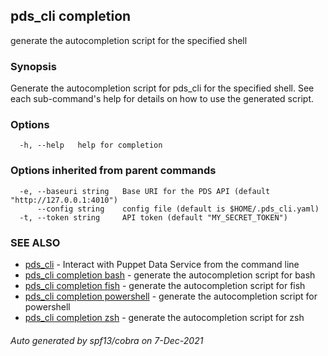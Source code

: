 ## pds_cli completion

generate the autocompletion script for the specified shell

### Synopsis


Generate the autocompletion script for pds_cli for the specified shell.
See each sub-command's help for details on how to use the generated script.


### Options

```
  -h, --help   help for completion
```

### Options inherited from parent commands

```
  -e, --baseuri string   Base URI for the PDS API (default "http://127.0.0.1:4010")
      --config string    config file (default is $HOME/.pds_cli.yaml)
  -t, --token string     API token (default "MY_SECRET_TOKEN")
```

### SEE ALSO

* [pds_cli](pds_cli.md)	 - Interact with Puppet Data Service from the command line
* [pds_cli completion bash](pds_cli_completion_bash.md)	 - generate the autocompletion script for bash
* [pds_cli completion fish](pds_cli_completion_fish.md)	 - generate the autocompletion script for fish
* [pds_cli completion powershell](pds_cli_completion_powershell.md)	 - generate the autocompletion script for powershell
* [pds_cli completion zsh](pds_cli_completion_zsh.md)	 - generate the autocompletion script for zsh

###### Auto generated by spf13/cobra on 7-Dec-2021
